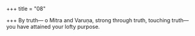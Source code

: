 +++
title = "08"

+++
By truth— o Mitra and Varuṇa, strong through truth, touching truth— you have attained your lofty purpose.  